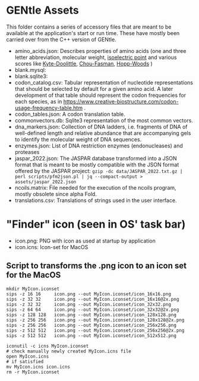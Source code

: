# GENtle Assets

This folder contains a series of accessory files that are meant to be available
at the application's start or run time. These have mostly been carried over from the C++ version of GENtle.

- amino_acids.json: Describes properties of amino acids (one and three letter abbreviation, molecular weight, [isoelectric point](https://en.wikipedia.org/wiki/Isoelectric_point) and various scores like [Kyte-Doolittle](https://en.wikipedia.org/wiki/Hydrophobicity_scales), [Chou-Fasman](https://en.wikipedia.org/wiki/Chou%E2%80%93Fasman_method), [Hopp-Woods](https://en.wikipedia.org/wiki/Hopp%E2%80%93Woods_scale) ) 
- blank.mysql:
- blank.sqlite3:
- codon_catalog.csv: Tabular representation of nucleotide representations that should be selected by default for a given amino acid. A later development of that table should represent the codon frequencies for each species, as in https://www.creative-biostructure.com/codon-usage-frequency-table.htm .
- codon_tables.json: A codon translation table.
- commonvectors.db: Sqlite3 representation of the most common vectors.
- dna_markers.json: Collection of DNA ladders, i.e. fragments of DNA of well-defined length and relative abundance that are accompanying gels to identify the molecular weight of DNA sequences.
- enzymes.json: List of DNA restriction enzymes (endonucleases) and proteases
- jaspar_2022.json: The JASPAR database transformed into a JSON format that is meant to be mostly compatible with the JSON format offered by the JASPAR project: ```gzip -dc data/JASPAR_2022.txt.gz | perl scripts/pfm2json.pl | jq --compact-output > assets/jaspar_2022.json```
- ncoils.matrix: File needed for the execution of the ncoils program, mostly obsolete since alpha Fold.
- translations.csv: Translations of strings used in the user interface.

# "Finder" icon (seen in OS' task bar)

- icon.png: PNG with icon as used at startup by application
- icon.icns: Icon-set for MacOS

## Script to transforms the .png icon to an icon set for the MacOS
```[bash]
mkdir MyIcon.iconset
sips -z 16 16     icon.png --out MyIcon.iconset/icon_16x16.png
sips -z 32 32     icon.png --out MyIcon.iconset/icon_16x16@2x.png
sips -z 32 32     icon.png --out MyIcon.iconset/icon_32x32.png
sips -z 64 64     icon.png --out MyIcon.iconset/icon_32x32@2x.png
sips -z 128 128   icon.png --out MyIcon.iconset/icon_128x128.png
sips -z 256 256   icon.png --out MyIcon.iconset/icon_128x128@2x.png
sips -z 256 256   icon.png --out MyIcon.iconset/icon_256x256.png
sips -z 512 512   icon.png --out MyIcon.iconset/icon_256x256@2x.png
sips -z 512 512   icon.png --out MyIcon.iconset/icon_512x512.png

iconutil -c icns MyIcon.iconset
# check manually newly created MyIcon.icns file
open MyIcon.icns
# if satisfied
mv MyIcon.icns icon.icns
rm -r MyIcon.iconset
```
